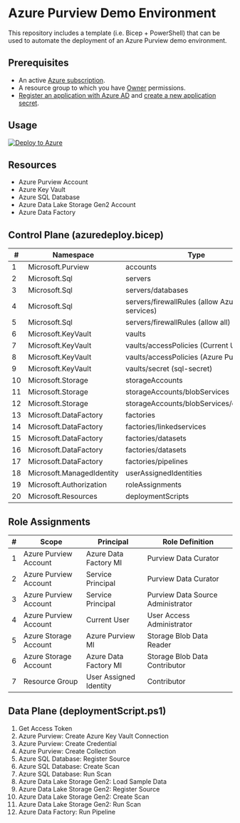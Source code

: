 # Azure Purview Demo Environment
This repository includes a template (i.e. Bicep + PowerShell) that can be used to automate the deployment of an Azure Purview demo environment.

## Prerequisites

* An active [Azure subscription](https://azure.microsoft.com/en-us/free/).
* A resource group to which you have [Owner](https://docs.microsoft.com/en-us/azure/role-based-access-control/built-in-roles) permissions. 
* [Register an application with Azure AD](https://docs.microsoft.com/en-us/azure/active-directory/develop/howto-create-service-principal-portal#register-an-application-with-azure-ad-and-create-a-service-principal) and [create a new application secret](https://docs.microsoft.com/en-us/azure/active-directory/develop/howto-create-service-principal-portal#option-2-create-a-new-application-secret).

## Usage
[![Deploy to Azure](https://aka.ms/deploytoazurebutton)](https://portal.azure.com/#create/Microsoft.Template/uri/https%3A%2F%2Fraw.githubusercontent.com%2Ftayganr%2Fpurviewdemo%2Fmain%2Fbicep%2Fazuredeploy.json)

## Resources

* Azure Purview Account
* Azure Key Vault
* Azure SQL Database
* Azure Data Lake Storage Gen2 Account
* Azure Data Factory

## Control Plane (azuredeploy.bicep)

| # | Namespace | Type |
| ------------- | ------------- | ------------- |
| 1 | Microsoft.Purview | accounts |
| 2 | Microsoft.Sql | servers |
| 3 | Microsoft.Sql | servers/databases |
| 4 | Microsoft.Sql | servers/firewallRules (allow Azure services) |
| 5 | Microsoft.Sql | servers/firewallRules (allow all) |
| 6 | Microsoft.KeyVault | vaults |
| 7 | Microsoft.KeyVault | vaults/accessPolicies (Current User) |
| 8 | Microsoft.KeyVault | vaults/accessPolicies (Azure Purview MI)|
| 9 | Microsoft.KeyVault | vaults/secret (sql-secret) |
| 10 | Microsoft.Storage | storageAccounts |
| 11 | Microsoft.Storage | storageAccounts/blobServices |
| 12 | Microsoft.Storage | storageAccounts/blobServices/containers |
| 13 | Microsoft.DataFactory | factories |
| 14 | Microsoft.DataFactory | factories/linkedservices |
| 15 | Microsoft.DataFactory | factories/datasets |
| 16 | Microsoft.DataFactory | factories/datasets |
| 17 | Microsoft.DataFactory | factories/pipelines |
| 18 | Microsoft.ManagedIdentity | userAssignedIdentities |
| 19 | Microsoft.Authorization | roleAssignments |
| 20 | Microsoft.Resources | deploymentScripts |

## Role Assignments

| # | Scope | Principal | Role Definition |
| ------------- | ------------- | ------------- | ------------- |
| 1 | Azure Purview Account | Azure Data Factory MI | Purview Data Curator |
| 2 | Azure Purview Account | Service Principal | Purview Data Curator |
| 3 | Azure Purview Account | Service Principal | Purview Data Source Administrator |
| 4 | Azure Purview Account | Current User | User Access Administrator |
| 5 | Azure Storage Account | Azure Purview MI | Storage Blob Data Reader |
| 6 | Azure Storage Account | Azure Data Factory MI | Storage Blob Data Contributor |
| 7 | Resource Group | User Assigned Identity | Contributor |

## Data Plane (deploymentScript.ps1)

1. Get Access Token
2. Azure Purview: Create Azure Key Vault Connection
3. Azure Purview: Create Credential
4. Azure Purview: Create Collection
5. Azure SQL Database: Register Source
6. Azure SQL Database: Create Scan
7. Azure SQL Database: Run Scan
8. Azure Data Lake Storage Gen2: Load Sample Data
9. Azure Data Lake Storage Gen2: Register Source
10. Azure Data Lake Storage Gen2: Create Scan
11. Azure Data Lake Storage Gen2: Run Scan
12. Azure Data Factory: Run Pipeline